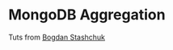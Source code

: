 # MongoDB Aggregation
Tuts from [Bogdan Stashchuk](https://youtube.com/playlist?list=PLWkguCWKqN9OwcbdYm4nUIXnA2IoXX0LI)
